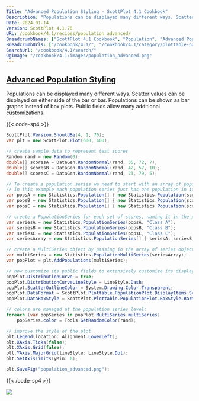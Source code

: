 ```yaml
---
Title: "Advanced Population Styling - ScottPlot 4.1 Cookbook"
Description: "Populations can be displayed many different ways. Scatter values can be displayed on either side of the bar or bar. Populations can be shown as bar graphs instead of box plots. Public fields allow many additional customizations."
Date: 2024-01-14
Version: ScottPlot 4.1.70
URL: /cookbook/4.1/recipes/population_advanced/
BreadcrumbNames: ["ScottPlot 4.1 Cookbook", "Population", "Advanced Population Styling"]
BreadcrumbUrls: ["/cookbook/4.1/", "/cookbook/4.1/category/plottable-population", "/cookbook/4.1/recipes/population_advanced/"]
SearchUrl: "/cookbook/4.1/search/"
OgImage: "/cookbook/4.1/images/population_advanced.png"
---
```


<h2><a id='advanced-population-styling' href='/cookbook/4.1/recipes/population_advanced/'>Advanced Population Styling</a></h2>

Populations can be displayed many different ways. Scatter values can be displayed on either side of the bar or bar. Populations can be shown as bar graphs instead of box plots. Public fields allow many additional customizations.

{{< code-sp4 >}}

```cs
ScottPlot.Version.ShouldBe(4, 1, 70);
var plt = new ScottPlot.Plot(600, 400);

// create sample data to represent test scores
Random rand = new Random(0);
double[] scoresA = DataGen.RandomNormal(rand, 35, 72, 7);
double[] scoresB = DataGen.RandomNormal(rand, 42, 57, 10);
double[] scoresC = DataGen.RandomNormal(rand, 23, 79, 5);

// To create a population series we need to start with an array of populations.
// In this example each population series just has one population in it.
var popsA = new Statistics.Population[] { new Statistics.Population(scoresA) };
var popsB = new Statistics.Population[] { new Statistics.Population(scoresB) };
var popsC = new Statistics.Population[] { new Statistics.Population(scoresC) };

// create a PopulationSeries for each set of scores, naming it in the process
var seriesA = new Statistics.PopulationSeries(popsA, "Class A");
var seriesB = new Statistics.PopulationSeries(popsB, "Class B");
var seriesC = new Statistics.PopulationSeries(popsC, "Class C");
var seriesArray = new Statistics.PopulationSeries[] { seriesA, seriesB, seriesC };

// create a MultiSeries object by passing in the array of series objects and plot it
var multiSeries = new Statistics.PopulationMultiSeries(seriesArray);
var popPlot = plt.AddPopulations(multiSeries);

// now customize its public fields to extensively customize its display options
popPlot.DistributionCurve = true;
popPlot.DistributionCurveLineStyle = LineStyle.Dash;
popPlot.ScatterOutlineColor = System.Drawing.Color.Transparent;
popPlot.DataFormat = ScottPlot.Plottable.PopulationPlot.DisplayItems.ScatterAndBox;
popPlot.DataBoxStyle = ScottPlot.Plottable.PopulationPlot.BoxStyle.BarMeanStDev;

// colors are managed at the population series level:
foreach (var popSeries in popPlot.MultiSeries.multiSeries)
    popSeries.color = Tools.GetRandomColor(rand);

// improve the style of the plot
plt.Legend(location: Alignment.LowerLeft);
plt.XAxis.Ticks(false);
plt.XAxis.Grid(false);
plt.YAxis.MajorGrid(lineStyle: LineStyle.Dot);
plt.SetAxisLimits(yMin: 0);

plt.SaveFig("population_advanced.png");
```

{{< /code-sp4 >}}

<img src='../../images/population_advanced.png' class='d-block mx-auto my-5' />


